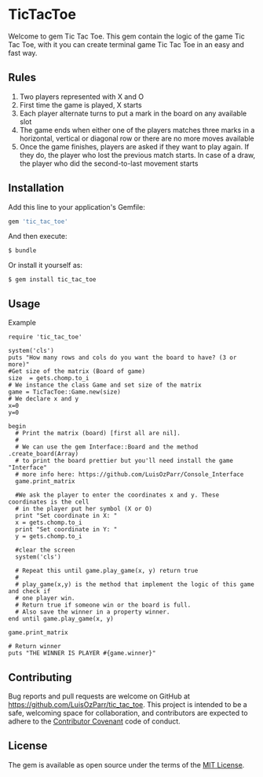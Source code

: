 # TicTacToe

Welcome to gem Tic Tac Toe. This gem contain the logic of the game Tic Tac Toe, with it you can create terminal game Tic Tac Toe in an easy and fast way.

## Rules

1. Two players represented with X and O
2. First time the game is played, X starts
3. Each player alternate turns to put a mark in the board on any available slot
4. The game ends when either one of the players matches three marks in a horizontal, vertical or diagonal row or there are no more moves available
5. Once the game finishes, players are asked if they want to play again. If they do, the player who lost the previous match starts. In case of a draw, the player who did the second-to-last movement starts

## Installation

Add this line to your application's Gemfile:

```ruby
gem 'tic_tac_toe'
```

And then execute:

    $ bundle

Or install it yourself as:

    $ gem install tic_tac_toe

## Usage

Example
```
require 'tic_tac_toe'

system('cls')
puts "How many rows and cols do you want the board to have? (3 or more)"
#Get size of the matrix (Board of game)
size  = gets.chomp.to_i
# We instance the class Game and set size of the matrix
game = TicTacToe::Game.new(size)
# We declare x and y
x=0
y=0

begin
  # Print the matrix (board) [first all are nil].
  #
  # We can use the gem Interface::Board and the method .create_board(Array)
  # to print the board prettier but you'll need install the game "Interface"
  # more info here: https://github.com/LuisOzParr/Console_Interface 
  game.print_matrix

  #We ask the player to enter the coordinates x and y. These coordinates is the cell
  # in the player put her symbol (X or O)
  print "Set coordinate in X: "
  x = gets.chomp.to_i
  print "Set coordinate in Y: "
  y = gets.chomp.to_i

  #clear the screen
  system('cls')

  # Repeat this until game.play_game(x, y) return true
  # 
  # play_game(x,y) is the method that implement the logic of this game and check if 
  # one player win. 
  # Return true if someone win or the board is full. 
  # Also save the winner in a property winner.
end until game.play_game(x, y)

game.print_matrix

# Return winner
puts "THE WINNER IS PLAYER #{game.winner}"

```
## Contributing

Bug reports and pull requests are welcome on GitHub at https://github.com/LuisOzParr/tic_tac_toe. This project is intended to be a safe, welcoming space for collaboration, and contributors are expected to adhere to the [Contributor Covenant](http://contributor-covenant.org) code of conduct.

## License

The gem is available as open source under the terms of the [MIT License](http://opensource.org/licenses/MIT).

